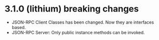 # 3.1.0 (lithium) breaking changes

- JSON-RPC Client Classes has been changed. Now they are interfaces based.
- JSON-RPC Server: Only public instance methods can be invoked.